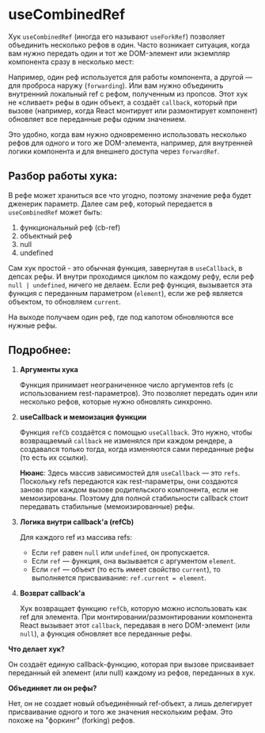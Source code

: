 # useCombinedRef

Хук `useCombinedRef` (иногда его называют `useForkRef`) позволяет объединить несколько рефов в один. Часто возникает ситуация, когда вам нужно передать один и тот же DOM-элемент или экземпляр компонента сразу в несколько мест:

Например, один реф используется для работы компонента, а другой — для проброса наружу (`forwarding`).
Или вам нужно объединить внутренний локальный ref с рефом, полученным из пропсов.
Этот хук не «сливает» рефы в один объект, а создаёт `callback`, который при вызове (например, когда React монтирует или размонтирует компонент) обновляет все переданные рефы одним значением.

Это удобно, когда вам нужно одновременно использовать несколько рефов для одного и того же DOM-элемента, например, для внутренней логики компонента и для внешнего доступа через `forwardRef`.

## Разбор работы хука:

В рефе может храниться все что угодно, поэтому значение рефа будет дженерик параметр. Далее сам реф, который передается в `useCombinedRef` может быть:

1. функциональный реф (cb-ref)
2. объектный реф
3. null
4. undefined

Сам хук простой - это обычная функция, завернутая в `useCallback`, в депсах рефы.
И внутри проходимся циклом по каждому рефу, если реф `null | undefined`, ничего не делаем. Если реф функция, вызывается эта функция с переданным параметром (`element`), если же реф является объектом, то обновляем `current`.

На выходе получаем один реф, где под капотом обновляются все нужные рефы.

## Подробнее:

1. **Аргументы хука**

   Функция принимает неограниченное число аргументов refs (с использованием rest-параметров). Это позволяет передать один или несколько рефов, которые нужно обновлять синхронно.

2. **useCallback и мемоизация функции**

   Функция `refCb` создаётся с помощью `useCallback`. Это нужно, чтобы возвращаемый `callback` не изменялся при каждом рендере, а создавался только тогда, когда изменяются сами переданные рефы (то есть их ссылки).

   **Нюанс**: Здесь массив зависимостей для `useCallback` — это `refs`. Поскольку refs передаются как rest-параметры, они создаются заново при каждом вызове родительского компонента, если не мемоизированы. Поэтому для полной стабильности callback стоит передавать стабильные (мемоизированные) рефы.

3. **Логика внутри callback'а (refCb)**

   Для каждого ref из массива refs:

   - Если `ref` равен `null` или `undefined`, он пропускается.
   - Если `ref` — функция, она вызывается с аргументом `element`.
   - Если `ref` — объект (то есть имеет свойство `current`), то выполняется присваивание: `ref.current = element`.

4. **Возврат callback'а**

   Хук возвращает функцию `refCb`, которую можно использовать как ref для элемента. При монтировании/размонтировании компонента React вызывает этот `callback`, передавая в него DOM-элемент (или `null`), а функция обновляет все переданные рефы.

**Что делает хук?**

Он создаёт единую callback-функцию, которая при вызове присваивает переданный ей элемент (или null) каждому из рефов, переданных в хук.

**Объединяет ли он рефы?**

Нет, он не создает новый объединённый ref-объект, а лишь делегирует присваивание одного и того же значения нескольким рефам. Это похоже на "форкинг" (forking) рефов.
